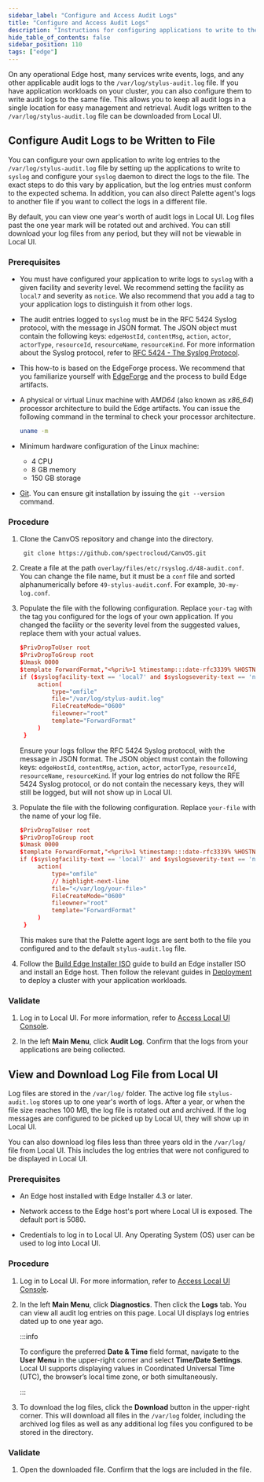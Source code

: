 ```yaml
---
sidebar_label: "Configure and Access Audit Logs"
title: "Configure and Access Audit Logs"
description: "Instructions for configuring applications to write to the audit log file and how to download the files. "
hide_table_of_contents: false
sidebar_position: 110
tags: ["edge"]
---
```


On any operational Edge host, many services write events, logs, and any other applicable audit logs to the
`/var/log/stylus-audit.log` file. If you have application workloads on your cluster, you can also configure them to
write audit logs to the same file. This allows you to keep all audit logs in a single location for easy management and
retrieval. Audit logs written to the `/var/log/stylus-audit.log` file can be downloaded from Local UI.

## Configure Audit Logs to be Written to File

You can configure your own application to write log entries to the `/var/log/stylus-audit.log` file by setting up the
applications to write to `syslog` and configure your `syslog` daemon to direct the logs to the file. The exact steps to
do this vary by application, but the log entries must conform to the expected schema. In addition, you can also direct
Palette agent's logs to another file if you want to collect the logs in a different file.

By default, you can view one year's worth of audit logs in Local UI. Log files past the one year mark will be rotated
out and archived. You can still download your log files from any period, but they will not be viewable in Local UI.

### Prerequisites

- You must have configured your application to write logs to `syslog` with a given facility and severity level. We
  recommend setting the facility as `local7` and severity as `notice`. We also recommend that you add a tag to your
  application logs to distinguish it from other logs.

- The audit entries logged to `syslog` must be in the RFC 5424 Syslog protocol, with the message in JSON format. The
  JSON object must contain the following keys: `edgeHostId`, `contentMsg`, `action`, `actor`, `actorType`, `resourceId`,
  `resourceName`, `resourceKind`. For more information about the Syslog protocol, refer to
  [RFC 5424 - The Syslog Protocol](https://datatracker.ietf.org/doc/html/rfc5424).

- This how-to is based on the EdgeForge process. We recommend that you familiarize yourself with
  [EdgeForge](../../edgeforge-workflow/edgeforge-workflow.md) and the process to build Edge artifacts.

- A physical or virtual Linux machine with _AMD64_ (also known as _x86_64_) processor architecture to build the Edge
  artifacts. You can issue the following command in the terminal to check your processor architecture.

  ```bash
  uname -m
  ```

- Minimum hardware configuration of the Linux machine:

  - 4 CPU
  - 8 GB memory
  - 150 GB storage

- [Git](https://git-scm.com/downloads). You can ensure git installation by issuing the `git --version` command.

### Procedure

1. Clone the CanvOS repository and change into the directory.

   ```shell
    git clone https://github.com/spectrocloud/CanvOS.git
   ```

2. Create a file at the path `overlay/files/etc/rsyslog.d/48-audit.conf`. You can change the file name, but it must be a
   `conf` file and sorted alphanumerically before `49-stylus-audit.conf`. For example, `30-my-log.conf`.

<Tabs>

<TabItem value="Send Application Logs to Palette Log File">

3. Populate the file with the following configuration. Replace `your-tag` with the tag you configured for the logs of
   your own application. If you changed the facility or the severity level from the suggested values, replace them with
   your actual values.

   ```conf
   $PrivDropToUser root
   $PrivDropToGroup root
   $Umask 0000
   $template ForwardFormat,"<%pri%>1 %timestamp:::date-rfc3339% %HOSTNAME% %syslogtag% %procid% - - %msg%\n"
   if ($syslogfacility-text == 'local7' and $syslogseverity-text == 'notice' and $syslogtag contains '<your-tag>') then {
        action(
            type="omfile"
            file="/var/log/stylus-audit.log"
            FileCreateMode="0600"
            fileowner="root"
            template="ForwardFormat"
        )
    }
   ```

   Ensure your logs follow the RFC 5424 Syslog protocol, with the message in JSON format. The JSON object must contain
   the following keys: `edgeHostId`, `contentMsg`, `action`, `actor`, `actorType`, `resourceId`, `resourceName`,
   `resourceKind`. If your log entries do not follow the RFE 5424 Syslog protocol, or do not contain the necessary keys,
   they will still be logged, but will not show up in Local UI.

</TabItem>

<TabItem value="Send Palette Logs to Another File">

3. Populate the file with the following configuration. Replace `your-file` with the name of your log file.

   ```conf
   $PrivDropToUser root
   $PrivDropToGroup root
   $Umask 0000
   $template ForwardFormat,"<%pri%>1 %timestamp:::date-rfc3339% %HOSTNAME% %syslogtag% %procid% - - %msg%\n"
   if ($syslogfacility-text == 'local7' and $syslogseverity-text == 'notice' and $syslogtag contains 'stylus-audit') then {
        action(
            type="omfile"
            // highlight-next-line
            file="</var/log/your-file>"
            FileCreateMode="0600"
            fileowner="root"
            template="ForwardFormat"
        )
    }
   ```

   This makes sure that the Palette agent logs are sent both to the file you configured and to the default
   `stylus-audit.log` file.

</TabItem>

</Tabs>

4. Follow the [Build Edge Installer ISO](../../edgeforge-workflow/palette-canvos/build-installer-iso.md) guide to build
   an Edge installer ISO and install an Edge host. Then follow the relevant guides in
   [Deployment](../../site-deployment/site-deployment.md) to deploy a cluster with your application workloads.

### Validate

1. Log in to Local UI. For more information, refer to [Access Local UI Console](access-console.md).

2. In the left **Main Menu**, click **Audit Log**. Confirm that the logs from your applications are being collected.

## View and Download Log File from Local UI

Log files are stored in the `/var/log/` folder. The active log file `stylus-audit.log` stores up to one year's worth of
logs. After a year, or when the file size reaches 100 MB, the log file is rotated out and archived. If the log messages
are configured to be picked up by Local UI, they will show up in Local UI.

You can also download log files less than three years old in the `/var/log/` file from Local UI. This includes the log
entries that were not configured to be displayed in Local UI.

### Prerequisites

- An Edge host installed with Edge Installer 4.3 or later.

- Network access to the Edge host's port where Local UI is exposed. The default port is 5080.

- Credentials to log in to Local UI. Any Operating System (OS) user can be used to log into Local UI.

### Procedure

1. Log in to Local UI. For more information, refer to [Access Local UI Console](access-console.md).

2. In the left **Main Menu**, click **Diagnostics**. Then click the **Logs** tab. You can view all audit log entries on
   this page. Local UI displays log entries dated up to one year ago.

   :::info

   To configure the preferred **Date & Time** field format, navigate to the **User Menu** in the upper-right corner and
   select **Time/Date Settings**. Local UI supports displaying values in Coordinated Universal Time (UTC), the browser’s
   local time zone, or both simultaneously.

   :::

3. To download the log files, click the **Download** button in the upper-right corner. This will download all files in
   the `/var/log` folder, including the archived log files as well as any additional log files you configured to be
   stored in the directory.

### Validate

1. Open the downloaded file. Confirm that the logs are included in the file.
